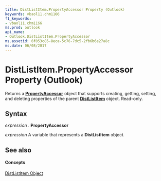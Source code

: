 ```yaml
---
title: DistListItem.PropertyAccessor Property (Outlook)
keywords: vbaol11.chm1166
f1_keywords:
- vbaol11.chm1166
ms.prod: outlook
api_name:
- Outlook.DistListItem.PropertyAccessor
ms.assetid: 6f053c85-8eca-5c76-7dc5-2fb6b6e27a8c
ms.date: 06/08/2017
---
```



# DistListItem.PropertyAccessor Property (Outlook)

Returns a  **[PropertyAccessor](propertyaccessor-object-outlook.md)** object that supports creating, getting, setting, and deleting properties of the parent **[DistListItem](distlistitem-object-outlook.md)** object. Read-only.


## Syntax

 _expression_ . **PropertyAccessor**

 _expression_ A variable that represents a **DistListItem** object.


## See also


#### Concepts


[DistListItem Object](distlistitem-object-outlook.md)

